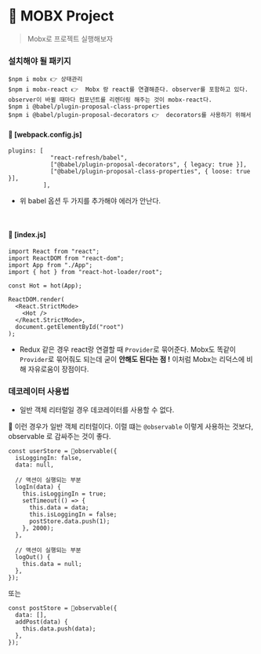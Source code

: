 # 🥳 MOBX Project

> Mobx로 프로젝트 실행해보자

### 설치해야 될 패키지

```
$npm i mobx 👉 상태관리
$npm i mobx-react 👉  Mobx 랑 react를 연결해준다. observer를 포함하고 있다. observer이 바뀔 때마다 컴포넌트를 리렌더링 해주는 것이 mobx-react다.
$npm i @babel/plugin-proposal-class-properties
$npm i @babel/plugin-proposal-decorators 👉  decorators를 사용하기 위해서
```

#### 📂 [webpack.config.js]

```
plugins: [
            "react-refresh/babel",
            ["@babel/plugin-proposal-decorators", { legacy: true }],
            ["@babel/plugin-proposal-class-properties", { loose: true }],
          ],
```

- 위 babel 옵션 두 가지를 추가해야 에러가 안난다.

<br />

#### 📂 [index.js]

```
import React from "react";
import ReactDOM from "react-dom";
import App from "./App";
import { hot } from "react-hot-loader/root";

const Hot = hot(App);

ReactDOM.render(
  <React.StrictMode>
    <Hot />
  </React.StrictMode>,
  document.getElementById("root")
);
```

- Redux 같은 경우 react랑 연결할 때 `Provider`로 묶어준다. Mobx도 똑같이 `Provider`로 묶어줘도 되는데 굳이 **안해도 된다는 점 !** 이처럼 Mobx는 리덕스에 비해 자유로움이 장점이다.

### 데코레이터 사용법

- 일반 객체 리터럴일 경우 데코레이터를 사용할 수 없다.

📍 이런 경우가 일반 객체 리터럴이다. 이럴 떄는 `@observable` 이렇게 사용하는 것보다, observable 로 감싸주는 것이 좋다.

```
const userStore = 📍observable({
  isLoggingIn: false,
  data: null,

  // 액션이 실행되는 부분
  logIn(data) {
    this.isLoggingIn = true;
    setTimeout(() => {
      this.data = data;
      this.isLoggingIn = false;
      postStore.data.push(1);
    }, 2000);
  },

  // 액션이 실행되는 부분
  logOut() {
    this.data = null;
  },
});
```

또는

```
const postStore = 📍observable({
  data: [],
  addPost(data) {
    this.data.push(data);
  },
});
```
